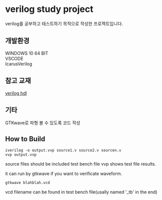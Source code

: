 # verilog study project
verilog를 공부하고 테스트하기 목적으로 작성한 프로젝트입니다.

## 개발환경   
WINDOWS 10 64 BIT   
VSCODE     
IcarusVerilog
        
## 참고 교재
[verilog hdl](https://book.naver.com/bookdb/book_detail.nhn?bid=1912296 "verilog hdl 교재")


## 기타 
GTKwave로 파형 볼 수 있도록 코드 작성

## How to Build
``` 
iverilog -o output.vvp source1.v source2.v sourcen.v
vvp output.vvp
```
source files should be included test bench file
vvp shows test file results.

it can run by gtkwave if you want to verificate waveform.
```
gtkwave blahblah.vcd
```
vcd filename can be found in test bench file(usally named '_tb' in the end)
